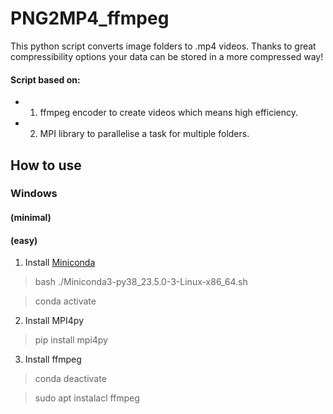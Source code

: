 # PNG2MP4_ffmpeg
This python script converts image folders to .mp4 videos. 
Thanks to great compressibility options your data can be stored in a more compressed way!
#### Script based on:
  - 1. ffmpeg encoder to create videos which means high efficiency.
  - 2. MPI library to parallelise a task for multiple folders.
## How to use
### Windows
#### (minimal)


#### (easy)
1. Install [Miniconda](https://docs.conda.io/en/latest/miniconda.html)
> bash ./Miniconda3-py38_23.5.0-3-Linux-x86_64.sh

>  conda activate
2. Install MPI4py
> pip install mpi4py 
3. Install ffmpeg
>   conda deactivate

>   sudo apt instalacl ffmpeg

